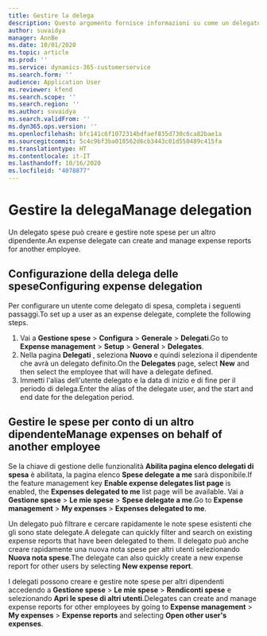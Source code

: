 ```yaml
---
title: Gestire la delega
description: Questo argomento fornisce informazioni su come un delegato di spesa può creare e gestire note spese per un altro dipendente.
author: suvaidya
manager: AnnBe
ms.date: 10/01/2020
ms.topic: article
ms.prod: ''
ms.service: dynamics-365-customerservice
ms.search.form: ''
audience: Application User
ms.reviewer: kfend
ms.search.scope: ''
ms.search.region: ''
ms.author: suvaidya
ms.search.validFrom: ''
ms.dyn365.ops.version: ''
ms.openlocfilehash: bfc141c6f1072314bdfaef835d730c6ca82bae1a
ms.sourcegitcommit: 5c4c9bf3ba018562d6cb3443c01d550489c415fa
ms.translationtype: HT
ms.contentlocale: it-IT
ms.lasthandoff: 10/16/2020
ms.locfileid: "4078877"
---
```

# <a name="manage-delegation"></a><span data-ttu-id="af7f9-103">Gestire la delega</span><span class="sxs-lookup"><span data-stu-id="af7f9-103">Manage delegation</span></span>
<span data-ttu-id="af7f9-104">Un delegato spese può creare e gestire note spese per un altro dipendente.</span><span class="sxs-lookup"><span data-stu-id="af7f9-104">An expense delegate can create and manage expense reports for another employee.</span></span>

## <a name="configuring-expense-delegation"></a><span data-ttu-id="af7f9-105">Configurazione della delega delle spese</span><span class="sxs-lookup"><span data-stu-id="af7f9-105">Configuring expense delegation</span></span>

<span data-ttu-id="af7f9-106">Per configurare un utente come delegato di spesa, completa i seguenti passaggi.</span><span class="sxs-lookup"><span data-stu-id="af7f9-106">To set up a user as an expense delegate, complete the following steps.</span></span> 
1. <span data-ttu-id="af7f9-107">Vai a **Gestione spese** > **Configura** >  **Generale** > **Delegati**.</span><span class="sxs-lookup"><span data-stu-id="af7f9-107">Go to **Expense management** > **Setup** > **General** > **Delegates**.</span></span> 
2. <span data-ttu-id="af7f9-108">Nella pagina **Delegati** , seleziona **Nuovo** e quindi seleziona il dipendente che avrà un delegato definito.</span><span class="sxs-lookup"><span data-stu-id="af7f9-108">On the **Delegates** page, select **New** and then select the employee that will have a delegate defined.</span></span> 
3. <span data-ttu-id="af7f9-109">Immetti l'alias dell'utente delegato e la data di inizio e di fine per il periodo di delega.</span><span class="sxs-lookup"><span data-stu-id="af7f9-109">Enter the alias of the delegate user, and the start and end date for the delegation period.</span></span>

## <a name="manage-expenses-on-behalf-of-another-employee"></a><span data-ttu-id="af7f9-110">Gestire le spese per conto di un altro dipendente</span><span class="sxs-lookup"><span data-stu-id="af7f9-110">Manage expenses on behalf of another employee</span></span>

<span data-ttu-id="af7f9-111">Se la chiave di gestione delle funzionalità **Abilita pagina elenco delegati di spesa** è abilitata, la pagina elenco **Spese delegate a me** sarà disponibile.</span><span class="sxs-lookup"><span data-stu-id="af7f9-111">If the feature management key **Enable expense delegates list page** is enabled, the **Expenses delegated to me** list page will be available.</span></span> <span data-ttu-id="af7f9-112">Vai a **Gestione spese** > **Le mie spese** > **Spese delegate a me**.</span><span class="sxs-lookup"><span data-stu-id="af7f9-112">Go to **Expense management** > **My expenses** > **Expenses delegated to me**.</span></span>

<span data-ttu-id="af7f9-113">Un delegato può filtrare e cercare rapidamente le note spese esistenti che gli sono state delegate.</span><span class="sxs-lookup"><span data-stu-id="af7f9-113">A delegate can quickly filter and search on existing expense reports that have been delegated to them.</span></span> <span data-ttu-id="af7f9-114">Il delegato può anche creare rapidamente una nuova nota spese per altri utenti selezionando **Nuova nota spese**.</span><span class="sxs-lookup"><span data-stu-id="af7f9-114">The delegate can also quickly create a new expense report for other users by selecting **New expense report**.</span></span>

<span data-ttu-id="af7f9-115">I delegati possono creare e gestire note spese per altri dipendenti accedendo a **Gestione spese** > **Le mie spese** > **Rendiconti spese** e selezionando **Apri le spese di altri utenti**.</span><span class="sxs-lookup"><span data-stu-id="af7f9-115">Delegates can create and manage expense reports for other employees by going to **Expense management** > **My expenses** > **Expense reports** and selecting **Open other user's expenses**.</span></span>
